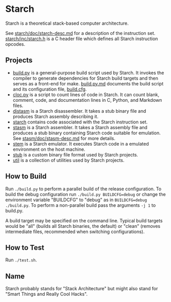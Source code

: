 Starch
======

Starch is a theoretical stack-based computer architecture.

See [starch/doc/starch-desc.md](starch/doc/starch-desc.md) for a description of the instruction set.
[starch/inc/starch.h](starch/inc/starch.h) is a C header file which defines all Starch instruction opcodes.

Projects
--------

 * [build.py](build.py) is a general-purpose build script used by Starch. It invokes the compiler to generate dependencies for Starch build targets and then serves as a front-end for make. [build.py.md](build.py.md) documents the build script and its configuration file, [build.cfg](build.cfg).
 * [cloc.py](cloc.py) is a script to count lines of code in Starch. It can count blank, comment, code, and documentation lines in C, Python, and Markdown files.
 * [distasm](distasm) is a Starch disassembler. It takes a stub binary file and produces Starch assembly describing it.
 * [starch](starch) contains code associated with the Starch instruction set.
 * [stasm](stasm) is a Starch assembler. It takes a Starch assembly file and produces a stub binary containing Starch code suitable for emulation. See [stasm/doc/stasm-desc.md](stasm/doc/stasm-desc.md) for more details.
 * [stem](stem) is a Starch emulator. It executes Starch code in a emulated environment on the host machine.
 * [stub](stub) is a custom binary file format used by Starch projects.
 * [util](util) is a collection of utilities used by Starch projects.

How to Build
------------

Run `./build.py` to perform a parallel build of the release configuration. To build the debug configuration run `./build.py BUILDCFG=debug` or change the environment variable "BUILDCFG" to "debug" as in `BUILDCFG=debug ./build.py`. To perform a non-parallel build pass the arguments `-j 1` to build.py.

A build target may be specified on the command line. Typical build targets would be "all" (builds all Starch binaries, the default) or "clean" (removes intermediate files, recommended when switching configurations).

How to Test
-----------

Run `./test.sh`.

Name
----

Starch probably stands for "Stack Architecture" but might also stand for "Smart Things and Really Cool Hacks".
